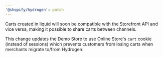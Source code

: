 ```yaml
---
'@shopify/hydrogen': patch
---
```


Carts created in liquid will soon be compatible with the Storefront API and vice versa, making it possible to share carts between channels.

This change updates the Demo Store to use Online Store's `cart` cookie (instead of sessions) which prevents customers from losing carts when merchants migrate to/from Hydrogen.
